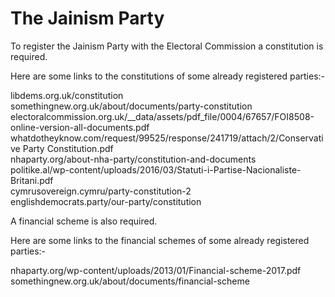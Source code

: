 # The Jainism Party

To register the Jainism Party with the Electoral Commission a constitution is required.
  

Here are some links to the constitutions of some already registered parties:-

libdems.org.uk/constitution  
somethingnew.org.uk/about/documents/party-constitution  
electoralcommission.org.uk/__data/assets/pdf_file/0004/67657/FOI8508-online-version-all-documents.pdf  
whatdotheyknow.com/request/99525/response/241719/attach/2/Conservative Party Constitution.pdf  
nhaparty.org/about-nha-party/constitution-and-documents  
politike.al/wp-content/uploads/2016/03/Statuti-i-Partise-Nacionaliste-Britani.pdf  
cymrusovereign.cymru/party-constitution-2  
englishdemocrats.party/our-party/constitution  
  
A financial scheme is also required.  
  
Here are some links to the financial schemes of some already registered parties:-
  
nhaparty.org/wp-content/uploads/2013/01/Financial-scheme-2017.pdf  
somethingnew.org.uk/about/documents/financial-scheme

